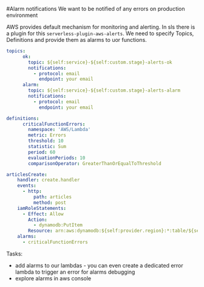 #Alarm notifications
We want to be notified of any errors on production
environment

AWS provides default mechanism for monitoring and alerting.
In sls there is a plugin for this `serverless-plugin-aws-alerts`.
We need to specify Topics, Definitions and provide them as alarms to uor functions.
```yaml
topics:
      ok:
        topic: ${self:service}-${self:custom.stage}-alerts-ok
        notifications:
          - protocol: email
            endpoint: your email
      alarm:
        topic: ${self:service}-${self:custom.stage}-alerts-alarm
        notifications:
          - protocol: email
            endpoint: your email
```
```yaml
definitions:
      criticalFunctionErrors:
        namespace: 'AWS/Lambda'
        metric: Errors
        threshold: 10
        statistic: Sum
        period: 60
        evaluationPeriods: 10
        comparisonOperator: GreaterThanOrEqualToThreshold
```
```yaml
articlesCreate:
    handler: create.handler
    events:
      - http:
          path: articles
          method: post
    iamRoleStatements:
      - Effect: Allow
        Action:
          - dynamodb:PutItem
        Resource: arn:aws:dynamodb:${self:provider.region}:*:table/${self:custom.articlesTableName}
    alarms:
      - criticalFunctionErrors
```
Tasks:
* add alarms to our lambdas - you can even create a dedicated error lambda to trigger 
an error for alarms debugging
* explore alarms in aws console

